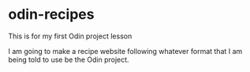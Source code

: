 # odin-recipes

This is for my first Odin project lesson

I am going to make a recipe website following whatever format that
I am being told to use be the Odin project.
